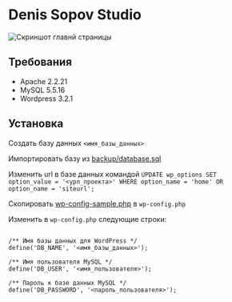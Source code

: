 Denis Sopov Studio
==================

![Скриншот главнй страницы](https://github.com/web4life/DenisSopovStudio/blob/master/design/home.png?raw=true)


Требования
-----------

* Apache 2.2.21
* MySQL 5.5.16
* Wordpress 3.2.1

Установка
----------

Создать базу данных `<имя_базы_данных>`

Импортировать базу из [backup/database.sql](https://github.com/web4life/DenisSopovStudio/blob/master/backup/database.sql)

Изменить url в базе данных командой `UPDATE wp_options SET option_value = '<урл_проекта>' WHERE option_name = 'home' OR option_name = 'siteurl';`

Скопировать [wp-config-sample.php](https://github.com/web4life/DenisSopovStudio/blob/master/app/wp-config-sample.php) в `wp-config.php`

Изменить в `wp-config.php` следующие строки:

```

/** Имя базы данных для WordPress */
define('DB_NAME', '<имя_базы_данных>');

/** Имя пользователя MySQL */
define('DB_USER', '<имя_пользователя>');

/** Пароль к базе данных MySQL */
define('DB_PASSWORD', '<пароль_пользователя>');
```
